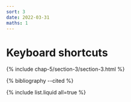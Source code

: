 ```yaml
---
sort: 3
date: 2022-03-31
maths: 1
---
```


# Keyboard shortcuts

{% include chap-5/section-3/section-3.html %}

{% bibliography --cited %}

{% include list.liquid all=true %}
